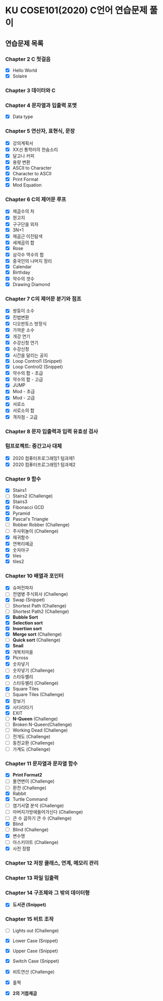 # KU COSE101(2020) C언어 연습문제 풀이

## 연습문제 목록
### Chapter 2	C 첫걸음	 	
 - [x] Hello World
 - [x] Solaire

### Chapter 3	데이터와 C	

### Chapter 4	문자열과 입출력 포맷	
 - [x] Data type

### Chapter 5	연산자, 표현식, 문장	
 - [x] 강의계획서
 - [x] XX선 통학러의 한숨소리
 - [x] 달고나 커피
 - [x] 용량 변환
 - [x] ASCII to Character
 - [x] Character to ASCII
 - [x] Print Format
 - [x] Mod Equation

### Chapter 6	C의 제어문 루프
 - [x] 제곱수의 차
 - [x] 원고지
 - [x] 구구단을 외자
 - [x] 3N+1
 - [x] 제곱근 이진탐색
 - [x] 세제곱의 합
 - [x] Rose
 - [x] 삼각수 역수의 합
 - [x] 중국인의 나머지 정리
 - [x] Calendar
 - [x] Birthday
 - [x] 약수의 갯수 
 - [x] Drawing Diamond
	
### Chapter 7	C의 제어문 분기와 점프	
 - [x] 쌍둥이 소수
 - [x] 진법변환
 - [x] 디오판토스 방정식
 - [x] 가까운 소수
 - [x] 개강 연기
 - [x] 수강신청 연기
 - [x] 수강신청
 - [x] 시간을 달리는 공지
 - [x] Loop Control1 (Snippet)
 - [x] Loop Control2 (Snippet)
 - [x] 약수의 합 - 초급
 - [x] 약수의 합 - 고급
 - [x] JUMP
 - [x] Mod - 초급
 - [x] Mod - 고급
 - [x] 서로소
 - [x] 서로소의 합
 - [x] 격자점 - 고급
 	
### Chapter 8	문자 입출력과 입력 유효성 검사
	 	
### 텀프로젝트: 중간고사 대체
 - [x] 2020 컴퓨터프로그래밍1 텀과제1
 - [x] 2020 컴퓨터프로그래밍1 텀과제2

### Chapter 9	함수	 
 - [x] Stairs1
 - [ ] Stairs2 (Challenge)
 - [x] Stairs3
 - [x] Fibonacci GCD
 - [x] Pyramid
 - [x] Pascal's Triangle
 - [ ] Robber Robber (Challenge)
 - [ ] 주사위놀이 (Challenge)
 - [x] 재귀함수
 - [x] 연복리예금
 - [x] 숫자야구
 - [x] tiles
 - [x] tiles2	

### Chapter 10	배열과 포인터	
 - [x] 슈퍼전파자
 - [ ] 전염병 주식회사 (Challenge)
 - [x] Swap (Snippet)
 - [ ] Shortest Path (Challenge)
 - [ ] Shortest Path2 (Challenge)
 - [x] **Bubble Sort**
 - [x] **Selection sort**
 - [x] **Insertion sort**
 - [x] **Merge sort** (Challenge)
 - [ ] **Quick sort** (Challenge)
 - [x] **Snail**
 - [x] 개복치마을
 - [x] Picross
 - [x] 숫자넣기 
 - [ ] 숫자넣기 (Challenge)
 - [x] 스타듀밸리
 - [ ] 스타듀밸리 (Challenge)
 - [x] Square Tiles
 - [ ] Square Tiles (Challenge)
 - [x] 장보기
 - [x] 사다리타기
 - [x] EXIT
 - [ ] **N-Queen** (Challenge)
 - [ ] Broken N-Queen(Challenge)
 - [ ] Working Dead (Challenge)
 - [ ] 전개도 (Challenge)
 - [ ] 동전교환 (Challenge)
 - [ ] 가계도 (Challenge)

### Chapter 11	문자열과 문자열 함수
 - [x] **Print Format2**
 - [ ] 돌연변이 (Challenge)
 - [ ] 환전 (Challenge)
 - [x] Rabbit
 - [x] Turtle Command
 - [ ] 염기서열 분석 (Challenge)
 - [ ] 아버지가방에들어가신다 (Challenge)
 - [ ] 큰 수 곱하기 큰 수 (Challenge)
 - [x] Blind
 - [ ] Blind (Challenge)
 - [x] 변수명
 - [ ] 아스키아트 (Challenge)
 - [x] 사전 정렬
	 	
### Chapter 12	저장 클래스, 연계, 메모리 관리	 	
### Chapter 13	파일 입출력	 	
### Chapter 14	구조체와 그 밖의 데이터형	
 - [x] **도서관 (Snippet)**

### Chapter 15	비트 조작	 
 - [ ] Lights out (Challenge)
 - [x] Lower Case (Snippet)
 - [x] Upper Case (Snippet)
 - [x] Switch Case (Snippet)
 - [x] 비트연산 (Challenge)
 - [x] 홀짝
 - [x] **2의 거듭제곱**
	
